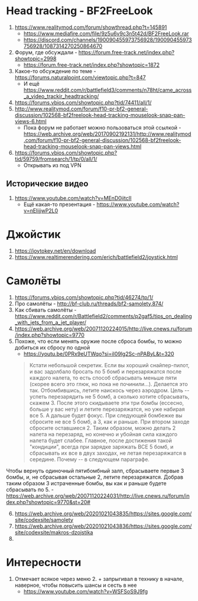# Head tracking - BF2FreeLook
1. https://www.realitymod.com/forum/showthread.php?t=145891
   - https://www.mediafire.com/file/9z5u6v9c3n5t42d/BF2FreeLook.rar
   - https://discord.com/channels/190090455973756928/190090455973756928/1087314270250864670
4. Форум, где обсуждали - https://forum.free-track.net/index.php?showtopic=2998
    + https://forum.free-track.net/index.php?showtopic=1872
5. Какое-то обсуждение по теме - https://forums.naturalpoint.com/viewtopic.php?t=847
    - И ещё https://www.reddit.com/r/battlefield3/comments/n78ht/came_across_a_video_trackir_headtracking/
6. https://forums.vbios.com/showtopic.php?tid/74411/all/1/
7. http://www.realitymod.com/forum/f10-pr-bf2-general-discussion/102568-bf2freelook-head-tracking-mouselook-snap-pan-views-6.html
   - Пока форум не работает можно пользоваться этой ссылкой - https://web.archive.org/web/20170902192131/http://www.realitymod.com/forum/f10-pr-bf2-general-discussion/102568-bf2freelook-head-tracking-mouselook-snap-pan-views.html
9. https://forums.vbios.com/showtopic.php?tid/59759/fromsearch/1/tp/0/all/1/
   - Открывать из под VPN

## Исторические видео
1. https://www.youtube.com/watch?v=MEnD0jitcII
    - Ещё какая-то презентация - https://www.youtube.com/watch?v=nElijjwP2L0

# Джойстик
1. https://joytokey.net/en/download
2. https://www.realtimerendering.com/erich/battlefield2/joystick.html

# Самолёты
1. https://forums.vbios.com/showtopic.php?tid/46274/tp/1/
2. Про самолёты - http://bf-club.ru/threads/bf2-samolety.874/
3. Как сбивать самолёты - https://www.reddit.com/r/Battlefield2/comments/p2gaf5/tips_on_dealing_with_jets_from_a_jet_player/
4. https://web.archive.org/web/20071120224015/http://live.cnews.ru/forum/index.php?showtopic=9770
5. Похоже, что если менять оружие после сброса бомбы, то можно добиться их сбросу по одной
    - https://youtu.be/0PRx9eUTWqo?si=iI09lg2Sc-nPAByL&t=320
    > Кстати небольшой секретик. Если вы хороший снайпер-пилот, и вас задолбало бросать по 5 бомб и перезаряжатся после каждого налета, то есть способ сбрасывать меньше пяти (скорее всего это глюк, но пока не починили...). Делается это так. Отбомбившись, летите наискось через аэродром. Цель -- успеть перезарядить не 5 бомб, а сколько хотите сбрасывать, скажем 3. После этого скидываете эти три бомбы (ессесно, больше у вас нету) и летите перезаряжатся, но уже набирая все 5. А дальше будет фокус. При следующей бомбежке вы сбросите не все 5 бомб, а 3, как и раньше. При втором заходе сбросите оставшиеся 2. Таким образом, можно делать 2 налета на перезаряд, но конечно и убойная сила каждого налета будет слабее. Главное, после достижения такой "кондиции", всегда при зарядке заряжать ВСЕ 5 бомб, и сбрасывать их все в двух заходах, не летая перезаряжатся в середине. Почему -- в следующем параграфе.

Чтобы вернуть одиночный пятибомбный залп, сбрасываете первые 3 бомбы, и, не сбрасывая остальные 2, летите перезаряжатся. Добрав таким образом 3 истраченные бомбы, вы как и раньше будете сбрасывать по 5.
    - https://web.archive.org/web/20071120224031/http://live.cnews.ru/forum/index.php?showtopic=9770&st=20# 

6. https://web.archive.org/web/20201021043835/https://sites.google.com/site/codexsite/samolety
7. https://web.archive.org/web/20201021043836/https://sites.google.com/site/codexsite/makros-dzojstika
9. 

# Интересности
1. Отмечает всякое через меню
   2. + запрыгивал в технику в начале, наверное, чтобы повысить шансы и сесть в нее
      + https://www.youtube.com/watch?v=WSFSoS9J9fg
